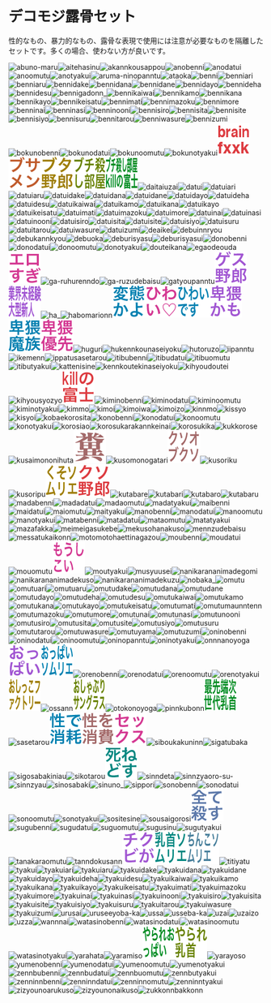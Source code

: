 # デコモジ露骨セット

性的なもの、暴力的なもの、露骨な表現で使用には注意が必要なものを隔離したセットです。多くの場合、使わない方が良いです。

![abuno-maru](../decomoji/explicit/abuno-maru.png)![aitehasinu](../decomoji/explicit/aitehasinu.png)![akannkousappou](../decomoji/explicit/akannkousappou.png)![anobenni](../decomoji/explicit/anobenni.png)![anodatui](../decomoji/explicit/anodatui.png)![anoomutu](../decomoji/explicit/anoomutu.png)![anotyakui](../decomoji/explicit/anotyakui.png)![aruma-ninopanntu](../decomoji/explicit/aruma-ninopanntu.png)![ataoka](../decomoji/explicit/ataoka.png)![benni](../decomoji/explicit/benni.png)![benniari](../decomoji/explicit/benniari.png)![benniaru](../decomoji/explicit/benniaru.png)![bennidake](../decomoji/explicit/bennidake.png)![bennidana](../decomoji/explicit/bennidana.png)![bennidane](../decomoji/explicit/bennidane.png)![bennidayo](../decomoji/explicit/bennidayo.png)![bennideha](../decomoji/explicit/bennideha.png)![bennidesu](../decomoji/explicit/bennidesu.png)![bennigadonn_](../decomoji/explicit/bennigadonn_.png)![bennikaiwai](../decomoji/explicit/bennikaiwai.png)![bennikamo](../decomoji/explicit/bennikamo.png)![bennikana](../decomoji/explicit/bennikana.png)![bennikayo](../decomoji/explicit/bennikayo.png)![bennikeisatu](../decomoji/explicit/bennikeisatu.png)![bennimati](../decomoji/explicit/bennimati.png)![bennimazoku](../decomoji/explicit/bennimazoku.png)![bennimore](../decomoji/explicit/bennimore.png)![benninai](../decomoji/explicit/benninai.png)![benninasi](../decomoji/explicit/benninasi.png)![benninooni](../decomoji/explicit/benninooni.png)![bennisiro](../decomoji/explicit/bennisiro.png)![bennisita](../decomoji/explicit/bennisita.png)![bennisite](../decomoji/explicit/bennisite.png)![bennisiyo](../decomoji/explicit/bennisiyo.png)![bennisuru](../decomoji/explicit/bennisuru.png)![bennitarou](../decomoji/explicit/bennitarou.png)![benniwasure](../decomoji/explicit/benniwasure.png)![bennizumi](../decomoji/explicit/bennizumi.png)![bokunobenni](../decomoji/explicit/bokunobenni.png)![bokunodatui](../decomoji/explicit/bokunodatui.png)![bokunoomutu](../decomoji/explicit/bokunoomutu.png)![bokunotyakui](../decomoji/explicit/bokunotyakui.png)![brainfxxk](../decomoji/explicit/brainfxxk.png)![busamenn](../decomoji/explicit/busamenn.png)![butayarou](../decomoji/explicit/butayarou.png)![butikorosibeya](../decomoji/explicit/butikorosibeya.png)![butikorosibeyakillnohuzi](../decomoji/explicit/butikorosibeyakillnohuzi.png)![daitaiuzai](../decomoji/explicit/daitaiuzai.png)![datui](../decomoji/explicit/datui.png)![datuiari](../decomoji/explicit/datuiari.png)![datuiaru](../decomoji/explicit/datuiaru.png)![datuidake](../decomoji/explicit/datuidake.png)![datuidana](../decomoji/explicit/datuidana.png)![datuidane](../decomoji/explicit/datuidane.png)![datuidayo](../decomoji/explicit/datuidayo.png)![datuideha](../decomoji/explicit/datuideha.png)![datuidesu](../decomoji/explicit/datuidesu.png)![datuikaiwai](../decomoji/explicit/datuikaiwai.png)![datuikamo](../decomoji/explicit/datuikamo.png)![datuikana](../decomoji/explicit/datuikana.png)![datuikayo](../decomoji/explicit/datuikayo.png)![datuikeisatu](../decomoji/explicit/datuikeisatu.png)![datuimati](../decomoji/explicit/datuimati.png)![datuimazoku](../decomoji/explicit/datuimazoku.png)![datuimore](../decomoji/explicit/datuimore.png)![datuinai](../decomoji/explicit/datuinai.png)![datuinasi](../decomoji/explicit/datuinasi.png)![datuinooni](../decomoji/explicit/datuinooni.png)![datuisiro](../decomoji/explicit/datuisiro.png)![datuisita](../decomoji/explicit/datuisita.png)![datuisite](../decomoji/explicit/datuisite.png)![datuisiyo](../decomoji/explicit/datuisiyo.png)![datuisuru](../decomoji/explicit/datuisuru.png)![datuitarou](../decomoji/explicit/datuitarou.png)![datuiwasure](../decomoji/explicit/datuiwasure.png)![datuizumi](../decomoji/explicit/datuizumi.png)![deaikei](../decomoji/explicit/deaikei.png)![debuinnryou](../decomoji/explicit/debuinnryou.png)![debukannkyou](../decomoji/explicit/debukannkyou.png)![debuoka](../decomoji/explicit/debuoka.png)![deburisyasu](../decomoji/explicit/deburisyasu.png)![deburisyasui](../decomoji/explicit/deburisyasui.png)![donobenni](../decomoji/explicit/donobenni.png)![donodatui](../decomoji/explicit/donodatui.png)![donoomutu](../decomoji/explicit/donoomutu.png)![donotyakui](../decomoji/explicit/donotyakui.png)![douteikana](../decomoji/explicit/douteikana.png)![egaodeouda](../decomoji/explicit/egaodeouda.png)![erosugi](../decomoji/explicit/erosugi.png)![ga-ruhurenndo](../decomoji/explicit/ga-ruhurenndo.png)![ga-ruzudebaisu](../decomoji/explicit/ga-ruzudebaisu.png)![gatyoupanntu](../decomoji/explicit/gatyoupanntu.png)![gesuyarou](../decomoji/explicit/gesuyarou.png)![gyoukaimikeikennoogatasinnzinn](../decomoji/explicit/gyoukaimikeikennoogatasinnzinn.png)![ha_](../decomoji/explicit/ha_.png)![habomarionn](../decomoji/explicit/habomarionn.png)![henntaikayo](../decomoji/explicit/henntaikayo.png)![hiwai](../decomoji/explicit/hiwai.png)![hiwaidesu](../decomoji/explicit/hiwaidesu.png)![hiwaikamo](../decomoji/explicit/hiwaikamo.png)![hiwaimazoku](../decomoji/explicit/hiwaimazoku.png)![hiwaiyuusenn](../decomoji/explicit/hiwaiyuusenn.png)![huguri](../decomoji/explicit/huguri.png)![hukennkounaseiyoku](../decomoji/explicit/hukennkounaseiyoku.png)![hutoruzo](../decomoji/explicit/hutoruzo.png)![iipanntu](../decomoji/explicit/iipanntu.png)![ikemenn](../decomoji/explicit/ikemenn.png)![ippatusasetarou](../decomoji/explicit/ippatusasetarou.png)![itibubenni](../decomoji/explicit/itibubenni.png)![itibudatui](../decomoji/explicit/itibudatui.png)![itibuomutu](../decomoji/explicit/itibuomutu.png)![itibutyakui](../decomoji/explicit/itibutyakui.png)![kattenisine](../decomoji/explicit/kattenisine.png)![kennkoutekinaseiyoku](../decomoji/explicit/kennkoutekinaseiyoku.png)![kihyoudoutei](../decomoji/explicit/kihyoudoutei.png)![kihyousyozyo](../decomoji/explicit/kihyousyozyo.png)![killnohuzi](../decomoji/explicit/killnohuzi.png)![kiminobenni](../decomoji/explicit/kiminobenni.png)![kiminodatui](../decomoji/explicit/kiminodatui.png)![kiminoomutu](../decomoji/explicit/kiminoomutu.png)![kiminotyakui](../decomoji/explicit/kiminotyakui.png)![kimmo](../decomoji/explicit/kimmo.png)![kimoi](../decomoji/explicit/kimoi.png)![kimoiwa](../decomoji/explicit/kimoiwa.png)![kimoizo](../decomoji/explicit/kimoizo.png)![kinnmo](../decomoji/explicit/kinnmo.png)![kissyo](../decomoji/explicit/kissyo.png)![kisyoi](../decomoji/explicit/kisyoi.png)![kobaekorosita](../decomoji/explicit/kobaekorosita.png)![konobenni](../decomoji/explicit/konobenni.png)![konodatui](../decomoji/explicit/konodatui.png)![konoomutu](../decomoji/explicit/konoomutu.png)![konotyakui](../decomoji/explicit/konotyakui.png)![korosiao](../decomoji/explicit/korosiao.png)![korosukarakannkeinai](../decomoji/explicit/korosukarakannkeinai.png)![korosukika](../decomoji/explicit/korosukika.png)![kukkorose](../decomoji/explicit/kukkorose.png)![kusaimononihuta](../decomoji/explicit/kusaimononihuta.png)![kuso](../decomoji/explicit/kuso.png)![kusomonogatari](../decomoji/explicit/kusomonogatari.png)![kusoobukuso](../decomoji/explicit/kusoobukuso.png)![kusoriku](../decomoji/explicit/kusoriku.png)![kusoripu](../decomoji/explicit/kusoripu.png)![kusosomurie](../decomoji/explicit/kusosomurie.png)![kusoyarou](../decomoji/explicit/kusoyarou.png)![kutabare](../decomoji/explicit/kutabare.png)![kutabari](../decomoji/explicit/kutabari.png)![kutabaro](../decomoji/explicit/kutabaro.png)![kutabaru](../decomoji/explicit/kutabaru.png)![madabenni](../decomoji/explicit/madabenni.png)![madadatui](../decomoji/explicit/madadatui.png)![madaomutu](../decomoji/explicit/madaomutu.png)![madatyakui](../decomoji/explicit/madatyakui.png)![maibenni](../decomoji/explicit/maibenni.png)![maidatui](../decomoji/explicit/maidatui.png)![maiomutu](../decomoji/explicit/maiomutu.png)![maityakui](../decomoji/explicit/maityakui.png)![manobenni](../decomoji/explicit/manobenni.png)![manodatui](../decomoji/explicit/manodatui.png)![manoomutu](../decomoji/explicit/manoomutu.png)![manotyakui](../decomoji/explicit/manotyakui.png)![matabenni](../decomoji/explicit/matabenni.png)![matadatui](../decomoji/explicit/matadatui.png)![mataomutu](../decomoji/explicit/mataomutu.png)![matatyakui](../decomoji/explicit/matatyakui.png)![mazafakka](../decomoji/explicit/mazafakka.png)![meimeigasukebe](../decomoji/explicit/meimeigasukebe.png)![mekusohanakuso](../decomoji/explicit/mekusohanakuso.png)![mennzudebaisu](../decomoji/explicit/mennzudebaisu.png)![messatukaikonn](../decomoji/explicit/messatukaikonn.png)![motomotohaettinagazou](../decomoji/explicit/motomotohaettinagazou.png)![moubenni](../decomoji/explicit/moubenni.png)![moudatui](../decomoji/explicit/moudatui.png)![mouomutu](../decomoji/explicit/mouomutu.png)![mousikoi](../decomoji/explicit/mousikoi.png)![moutyakui](../decomoji/explicit/moutyakui.png)![musyuusei](../decomoji/explicit/musyuusei.png)![nanikarananimadegomi](../decomoji/explicit/nanikarananimadegomi.png)![nanikarananimadekuso](../decomoji/explicit/nanikarananimadekuso.png)![nanikarananimadekuzu](../decomoji/explicit/nanikarananimadekuzu.png)![nobaka_](../decomoji/explicit/nobaka_.png)![omutu](../decomoji/explicit/omutu.png)![omutuari](../decomoji/explicit/omutuari.png)![omutuaru](../decomoji/explicit/omutuaru.png)![omutudake](../decomoji/explicit/omutudake.png)![omutudana](../decomoji/explicit/omutudana.png)![omutudane](../decomoji/explicit/omutudane.png)![omutudayo](../decomoji/explicit/omutudayo.png)![omutudeha](../decomoji/explicit/omutudeha.png)![omutudesu](../decomoji/explicit/omutudesu.png)![omutukaiwai](../decomoji/explicit/omutukaiwai.png)![omutukamo](../decomoji/explicit/omutukamo.png)![omutukana](../decomoji/explicit/omutukana.png)![omutukayo](../decomoji/explicit/omutukayo.png)![omutukeisatu](../decomoji/explicit/omutukeisatu.png)![omutumati](../decomoji/explicit/omutumati.png)![omutumaunntenn](../decomoji/explicit/omutumaunntenn.png)![omutumazoku](../decomoji/explicit/omutumazoku.png)![omutumore](../decomoji/explicit/omutumore.png)![omutunai](../decomoji/explicit/omutunai.png)![omutunasi](../decomoji/explicit/omutunasi.png)![omutunooni](../decomoji/explicit/omutunooni.png)![omutusiro](../decomoji/explicit/omutusiro.png)![omutusita](../decomoji/explicit/omutusita.png)![omutusite](../decomoji/explicit/omutusite.png)![omutusiyo](../decomoji/explicit/omutusiyo.png)![omutusuru](../decomoji/explicit/omutusuru.png)![omututarou](../decomoji/explicit/omututarou.png)![omutuwasure](../decomoji/explicit/omutuwasure.png)![omutuyama](../decomoji/explicit/omutuyama.png)![omutuzumi](../decomoji/explicit/omutuzumi.png)![oninobenni](../decomoji/explicit/oninobenni.png)![oninodatui](../decomoji/explicit/oninodatui.png)![oninoomutu](../decomoji/explicit/oninoomutu.png)![oninopanntu](../decomoji/explicit/oninopanntu.png)![oninotyakui](../decomoji/explicit/oninotyakui.png)![onnnanoyoga](../decomoji/explicit/onnnanoyoga.png)![oppai](../decomoji/explicit/oppai.png)![oppaisomurie](../decomoji/explicit/oppaisomurie.png)![orenobenni](../decomoji/explicit/orenobenni.png)![orenodatui](../decomoji/explicit/orenodatui.png)![orenoomutu](../decomoji/explicit/orenoomutu.png)![orenotyakui](../decomoji/explicit/orenotyakui.png)![osikkofakutori-](../decomoji/explicit/osikkofakutori-.png)![ossann](../decomoji/explicit/ossann.png)![osyaburisanngurasu](../decomoji/explicit/osyaburisanngurasu.png)![otokonoyoga](../decomoji/explicit/otokonoyoga.png)![pinnkubonn](../decomoji/explicit/pinnkubonn.png)![saisenntannzisedaitikubi](../decomoji/explicit/saisenntannzisedaitikubi.png)![sasetarou](../decomoji/explicit/sasetarou.png)![seidesyoumou](../decomoji/explicit/seidesyoumou.png)![seiwosyouhi](../decomoji/explicit/seiwosyouhi.png)![sekkusu](../decomoji/explicit/sekkusu.png)![siboukakuninn](../decomoji/explicit/siboukakuninn.png)![sigatubaka](../decomoji/explicit/sigatubaka.png)![sigosabakiniau](../decomoji/explicit/sigosabakiniau.png)![sikotarou](../decomoji/explicit/sikotarou.png)![sinedosu](../decomoji/explicit/sinedosu.png)![sinndeta](../decomoji/explicit/sinndeta.png)![sinnzyaoro-su-](../decomoji/explicit/sinnzyaoro-su-.png)![sinnzyau](../decomoji/explicit/sinnzyau.png)![sinosabaki](../decomoji/explicit/sinosabaki.png)![sinuno_](../decomoji/explicit/sinuno_.png)![sippori](../decomoji/explicit/sippori.png)![sonobenni](../decomoji/explicit/sonobenni.png)![sonodatui](../decomoji/explicit/sonodatui.png)![sonoomutu](../decomoji/explicit/sonoomutu.png)![sonotyakui](../decomoji/explicit/sonotyakui.png)![sositesine](../decomoji/explicit/sositesine.png)![sousaigorosi](../decomoji/explicit/sousaigorosi.png)![subetekorosu](../decomoji/explicit/subetekorosu.png)![sugubenni](../decomoji/explicit/sugubenni.png)![sugudatui](../decomoji/explicit/sugudatui.png)![suguomutu](../decomoji/explicit/suguomutu.png)![sugusinu](../decomoji/explicit/sugusinu.png)![sugutyakui](../decomoji/explicit/sugutyakui.png)![tanakaraomutu](../decomoji/explicit/tanakaraomutu.png)![tanndokusann](../decomoji/explicit/tanndokusann.png)![tikubiga](../decomoji/explicit/tikubiga.png)![tikubisomurie](../decomoji/explicit/tikubisomurie.png)![tinnkosomurie](../decomoji/explicit/tinnkosomurie.png)![titiyatu](../decomoji/explicit/titiyatu.png)![tyakui](../decomoji/explicit/tyakui.png)![tyakuiari](../decomoji/explicit/tyakuiari.png)![tyakuiaru](../decomoji/explicit/tyakuiaru.png)![tyakuidake](../decomoji/explicit/tyakuidake.png)![tyakuidana](../decomoji/explicit/tyakuidana.png)![tyakuidane](../decomoji/explicit/tyakuidane.png)![tyakuidayo](../decomoji/explicit/tyakuidayo.png)![tyakuideha](../decomoji/explicit/tyakuideha.png)![tyakuidesu](../decomoji/explicit/tyakuidesu.png)![tyakuikaiwai](../decomoji/explicit/tyakuikaiwai.png)![tyakuikamo](../decomoji/explicit/tyakuikamo.png)![tyakuikana](../decomoji/explicit/tyakuikana.png)![tyakuikayo](../decomoji/explicit/tyakuikayo.png)![tyakuikeisatu](../decomoji/explicit/tyakuikeisatu.png)![tyakuimati](../decomoji/explicit/tyakuimati.png)![tyakuimazoku](../decomoji/explicit/tyakuimazoku.png)![tyakuimore](../decomoji/explicit/tyakuimore.png)![tyakuinai](../decomoji/explicit/tyakuinai.png)![tyakuinasi](../decomoji/explicit/tyakuinasi.png)![tyakuinooni](../decomoji/explicit/tyakuinooni.png)![tyakuisiro](../decomoji/explicit/tyakuisiro.png)![tyakuisita](../decomoji/explicit/tyakuisita.png)![tyakuisite](../decomoji/explicit/tyakuisite.png)![tyakuisiyo](../decomoji/explicit/tyakuisiyo.png)![tyakuisuru](../decomoji/explicit/tyakuisuru.png)![tyakuitarou](../decomoji/explicit/tyakuitarou.png)![tyakuiwasure](../decomoji/explicit/tyakuiwasure.png)![tyakuizumi](../decomoji/explicit/tyakuizumi.png)![urusai](../decomoji/explicit/urusai.png)![uruseeyoba-ka](../decomoji/explicit/uruseeyoba-ka.png)![ussa](../decomoji/explicit/ussa.png)![usseba-ka](../decomoji/explicit/usseba-ka.png)![uzai](../decomoji/explicit/uzai.png)![uzaizo](../decomoji/explicit/uzaizo.png)![uzza](../decomoji/explicit/uzza.png)![wannnai](../decomoji/explicit/wannnai.png)![watasinobenni](../decomoji/explicit/watasinobenni.png)![watasinodatui](../decomoji/explicit/watasinodatui.png)![watasinoomutu](../decomoji/explicit/watasinoomutu.png)![watasinotyakui](../decomoji/explicit/watasinotyakui.png)![yarahata](../decomoji/explicit/yarahata.png)![yaramiso](../decomoji/explicit/yaramiso.png)![yarareoppai](../decomoji/explicit/yarareoppai.png)![yararetikubi](../decomoji/explicit/yararetikubi.png)![yarayoso](../decomoji/explicit/yarayoso.png)![yumenobenni](../decomoji/explicit/yumenobenni.png)![yumenodatui](../decomoji/explicit/yumenodatui.png)![yumenoomutu](../decomoji/explicit/yumenoomutu.png)![yumenotyakui](../decomoji/explicit/yumenotyakui.png)![zennbubenni](../decomoji/explicit/zennbubenni.png)![zennbudatui](../decomoji/explicit/zennbudatui.png)![zennbuomutu](../decomoji/explicit/zennbuomutu.png)![zennbutyakui](../decomoji/explicit/zennbutyakui.png)![zenninnbenni](../decomoji/explicit/zenninnbenni.png)![zenninndatui](../decomoji/explicit/zenninndatui.png)![zenninnomutu](../decomoji/explicit/zenninnomutu.png)![zenninntyakui](../decomoji/explicit/zenninntyakui.png)![zizyounoarukuso](../decomoji/explicit/zizyounoarukuso.png)![zizyounonaikuso](../decomoji/explicit/zizyounonaikuso.png)![zukkonnbakkonn](../decomoji/explicit/zukkonnbakkonn.png)
